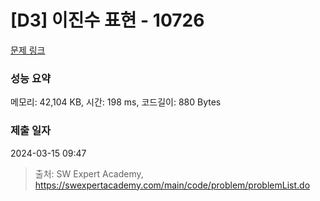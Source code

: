 # [D3] 이진수 표현 - 10726 

[문제 링크](https://swexpertacademy.com/main/code/problem/problemDetail.do?contestProbId=AXRSXf_a9qsDFAXS) 

### 성능 요약

메모리: 42,104 KB, 시간: 198 ms, 코드길이: 880 Bytes

### 제출 일자

2024-03-15 09:47



> 출처: SW Expert Academy, https://swexpertacademy.com/main/code/problem/problemList.do